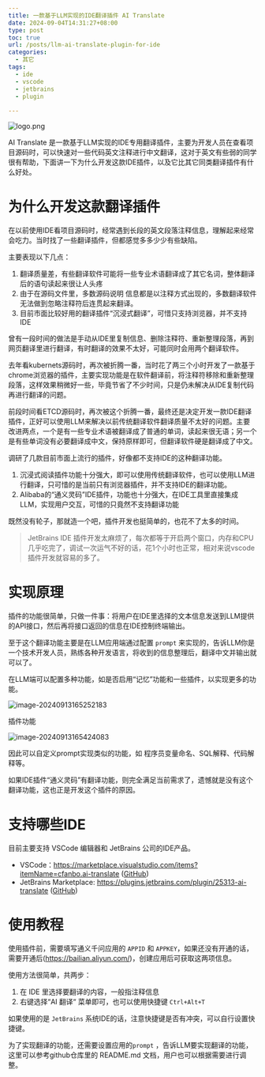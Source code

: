 ```yaml
---
title: 一款基于LLM实现的IDE翻译插件 AI Translate
date: 2024-09-04T14:31:27+08:00
type: post
toc: true
url: /posts/llm-ai-translate-plugin-for-ide
categories:
  - 其它
tags:
  - ide
  - vscode
  - jetbrains
  - plugin
 
---
```


![logo.png](https://blogstatic.haohtml.com/uploads/2024/09/logo.png)

AI Translate 是一款基于LLM实现的IDE专用翻译插件，主要为开发人员在查看项目源码时，可以快速对一些代码英文注释进行中文翻译，这对于英文有些弱的同学很有帮助，下面讲一下为什么开发这款IDE插件，以及它比其它同类翻译插件有什么好处。



# 为什么开发这款翻译插件

在以前使用IDE看项目源码时，经常遇到长段的英文段落注释信息，理解起来经常会吃力。当时找了一些翻译插件，但都感觉多多少少有些缺陷。

主要表现以下几点：

1. 翻译质量差，有些翻译软件可能将一些专业术语翻译成了其它名词，整体翻译后的语句读起来很让人头疼
2. 由于在源码文件里，多数源码说明 信息都是以注释方式出现的，多数翻译软件无法做到忽略注释符后连贯起来翻译。
3. 目前市面比较好用的翻译插件“沉浸式翻译”，可惜只支持浏览器，并不支持IDE

曾有一段时间的做法是手动从IDE里复制信息、删除注释符、重新整理段落，再到网页翻译里进行翻译，有时翻译的效果不太好，可能同时会用两个翻译软件。

去年看kubernets源码时，再次被折腾一番，当时花了两三个小时开发了一款基于chrome浏览器的插件，主要实现功能是在软件翻译前，将注释符移除和重新整理段落，这样效果稍微好一些，毕竟节省了不少时间，只是仍未解决从IDE复制代码再进行翻译的问题。

前段时间看ETCD源码时，再次被这个折腾一番，最终还是决定开发一款IDE翻译插件，正好可以使用LLM来解决以前传统翻译软件翻译质量不太好的问题。主要改进两点，一个是有一些专业术语被翻译成了普通的单词，读起来很无语；另一个是有些单词没有必要翻译成中文，保持原样即可，但翻译软件硬是翻译成了中文。

调研了几款目前市面上流行的插件，好像都不支持IDE的这种翻译功能。

1. 沉浸式阅读插件功能十分强大，即可以使用传统翻译软件，也可以使用LLM进行翻译，只可惜的是当前只有浏览器插件，并不支持IDE的翻译功能。
2. Alibaba的“通义灵码”IDE插件，功能也十分强大，在IDE工具里直接集成LLM，实现用户交互，可惜的只竟然不支持翻译功能

既然没有轮子，那就造一个吧，插件开发也挺简单的，也花不了太多的时间。

> JetBrains  IDE 插件开发太麻烦了，每次都等于开启两个窗口，内存和CPU几乎吃完了，调试一次运气不好的话，花1个小时也正常，相对来说vscode 插件开发就容易的多了。

# 实现原理

插件的功能很简单，只做一件事：将用户在IDE里选择的文本信息发送到LLM提供的API接口，然后再将接口返回的信息在IDE控制终端输出。

至于这个翻译功能主要是在LLM应用端通过配置 `prompt` 来实现的，告诉LLM你是一个技术开发人员，熟练各种开发语言，将收到的信息整理后，翻译中文并输出就可以了。

在LLM端可以配置多种功能，如是否启用“记忆”功能和一些插件，以实现更多的功能。

![image-20240913165252183](https://blogstatic.haohtml.com//uploads/2024/09/image-20240913165252183.png)

插件功能

![image-20240913165424083](https://blogstatic.haohtml.com//uploads/2024/09/image-20240913165424083.png)

因此可以自定义prompt实现类似的功能，如 程序员变量命名、SQL解释、代码解释等。

如果IDE插件“通义灵码”有翻译功能，则完全满足当前需求了，遗憾就是没有这个翻译功能，这也正是开发这个插件的原因。

# 支持哪些IDE

目前主要支持 VSCode 编辑器和 JetBrains 公司的IDE产品。

- VSCode：https://marketplace.visualstudio.com/items?itemName=cfanbo.ai-translate  ([GitHub](https://github.com/cfanbo/ai-translate))
- JetBrains Marketplace: https://plugins.jetbrains.com/plugin/25313-ai-translate ([GitHub](https://github.com/cfanbo/intellij-ai-translate))



# 使用教程

使用插件前，需要填写通义千问应用的 `APPID` 和  `APPKEY`，如果还没有开通的话，需要开通后(https://bailian.aliyun.com/)，创建应用后可获取这两项信息。

使用方法很简单，共两步：

1. 在  IDE 里选择要翻译的内容，一般指注释信息
2. 右键选择“AI 翻译“ 菜单即可，也可以使用快捷键 `Ctrl+Alt+T`

如果使用的是 `JetBrains` 系统IDE的话，注意快捷键是否有冲突，可以自行设置快捷键。

为了实现翻译的功能，还需要设置应用的`prompt` ，告诉LLM要实现翻译的功能，这里可以参考github仓库里的 README.md 文档，用户也可以根据需要进行调整。 



